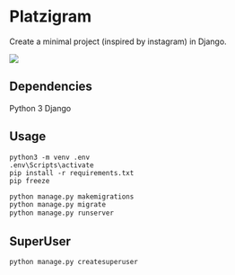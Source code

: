 # Platzigram

Create a minimal project (inspired by instagram) in Django.

![](https://i.imgur.com/4VotR0d.png)

## Dependencies
Python 3
Django

## Usage
```shell
python3 -m venv .env
.env\Scripts\activate
pip install -r requirements.txt
pip freeze
```

```python
python manage.py makemigrations
python manage.py migrate
python manage.py runserver
```

## SuperUser
```shell
python manage.py createsuperuser
```